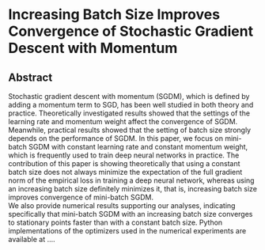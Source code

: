 # Increasing Batch Size Improves Convergence of Stochastic Gradient Descent with Momentum

## Abstract
Stochastic gradient descent with momentum (SGDM), which is defined by adding a momentum term to SGD, has been well studied in both theory and practice.
Theoretically investigated results showed that the settings of the learning rate and momentum weight affect the convergence of SGDM. 
Meanwhile, practical results showed that the setting of batch size strongly depends on the performance of SGDM. 
In this paper, we focus on mini-batch SGDM with constant learning rate and constant momentum weight, which is frequently used to train deep neural networks in practice. 
The contribution of this paper is showing theoretically that using a constant batch size does not always minimize the expectation of the full gradient norm of the empirical loss in training a deep neural network, whereas using an increasing batch size definitely minimizes it, that is, increasing batch size improves convergence of mini-batch SGDM.  
We also provide numerical results supporting our analyses, indicating specifically that mini-batch SGDM with an increasing batch size converges to stationary points faster than with a constant batch size. 
Python implementations of the optimizers used in the numerical experiments are available at ....
